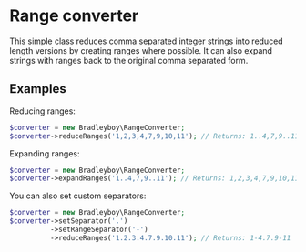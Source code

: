 # Range converter

This simple class reduces comma separated integer strings into reduced length versions by creating ranges where possible. It can also expand strings with ranges back to the original comma separated form.

## Examples

Reducing ranges:

```php
$converter = new Bradleyboy\RangeConverter;
$converter->reduceRanges('1,2,3,4,7,9,10,11'); // Returns: 1..4,7,9..11
```

Expanding ranges:

```php
$converter = new Bradleyboy\RangeConverter;
$converter->expandRanges('1..4,7,9..11'); // Returns: 1,2,3,4,7,9,10,11
```

You can also set custom separators:

```php
$converter = new Bradleyboy\RangeConverter;
$converter->setSeparator('.')
          ->setRangeSeparator('-')
          ->reduceRanges('1.2.3.4.7.9.10.11'); // Returns: 1-4.7.9-11
```
